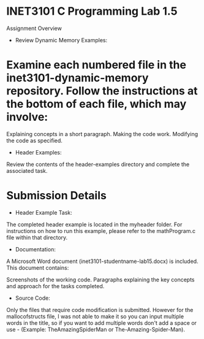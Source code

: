 # INET3101 C Programming Lab 1.5


Assignment Overview

- Review Dynamic Memory Examples:

# Examine each numbered file in the inet3101-dynamic-memory repository. Follow the instructions at the bottom of each file, which may involve:

Explaining concepts in a short paragraph.
Making the code work.
Modifying the code as specified.
- Header Examples:

Review the contents of the header-examples directory and complete the associated task.
# Submission Details
- Header Example Task:

The completed header example is located in the myheader folder. For instructions on how to run this example, please refer to the mathProgram.c file within that directory.

- Documentation:

A Microsoft Word document (inet3101-studentname-lab15.docx) is included. This document contains:

Screenshots of the working code.
Paragraphs explaining the key concepts and approach for the tasks completed.
- Source Code:

Only the files that require code modification is submitted. However for the mallocofstructs file, I was not able to make it so you can input multiple words in the title, so if you want to add multiple words don't add a space or use - (Example: TheAmazingSpiderMan or The-Amazing-Spider-Man).
